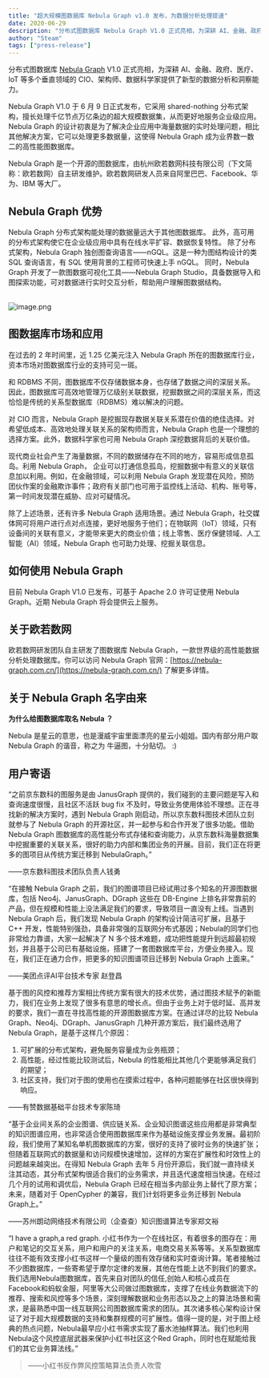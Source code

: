```yaml
---
title: "超大规模图数据库 Nebula Graph v1.0 发布，为数据分析处理提速"
date: 2020-06-29
description: "分布式图数据库 Nebula Graph V1.0 正式亮相，为深耕 AI、金融、政府、医疗、IoT 等多个垂直领域的 CIO、架构师、数据科学家提供了新型的数据分析和洞察能力。"
author: "Steam"
tags: ["press-release"]
---
```


分布式图数据库 [Nebula Graph](https://github.com/vesoft-inc/nebula) V1.0 正式亮相，为深耕 AI、金融、政府、医疗、IoT 等多个垂直领域的 CIO、架构师、数据科学家提供了新型的数据分析和洞察能力。

Nebula Graph V1.0 于 6 月 9 日正式发布，它采用 shared-nothing 分布式架构，擅长处理千亿节点万亿条边的超大规模数据集，从而更好地服务企业级应用。Nebula Graph 的设计初衷是为了解决企业应用中海量数据的实时处理问题，相比其他解决方案，它可以处理更多数据量，这使得 Nebula Graph 成为业界数一数二的高性能图数据库。

Nebula Graph 是一个开源的图数据库，由杭州欧若数网科技有限公司（下文简称：欧若数网）自主研发维护。欧若数网研发人员来自阿里巴巴、Facebook、华为、IBM 等大厂。

## Nebula Graph 优势

Nebula Graph 分布式架构能处理的数据量远大于其他图数据库。
此外，高可用的分布式架构使它在企业级应用中具有在线水平扩容、数据恢复特性。
除了分布式架构，Nebula Graph 独创图查询语言——nGQL。这是一种为图结构设计的类 SQL 查询语言，有 SQL 使用背景的工程师可快速上手 nGQL。
同时，Nebula Graph 开发了一款图数据可视化工具——Nebula Graph Studio，具备数据导入和图探索功能，可对数据进行实时交互分析，帮助用户理解图数据结构。

<br />![image.png](https://cdn.nlark.com/yuque/0/2020/png/208152/1589953890002-c744fab4-13ac-47b5-9470-40cac3b1790b.png#align=left&display=inline&height=540&margin=%5Bobject%20Object%5D&name=image.png&originHeight=1080&originWidth=1920&size=546046&status=done&style=none&width=960)

## 图数据库市场和应用

在过去的 2 年时间里，近 1.25 亿美元注入 Nebula Graph 所在的图数据库行业，资本市场对图数据库行业的支持可见一斑。

和 RDBMS 不同，图数据库不仅存储数据本身，也存储了数据之间的深层关系。因此，图数据库可高效地管理万亿级别关联数据，挖掘数据之间的深层关系，而这恰恰是传统的关系型数据库（RDBMS）难以解决的问题。

对 CIO 而言，Nebula Graph 是挖掘现存数据关联关系潜在价值的绝佳选择。对希望低成本、高效地处理关联关系的架构师而言，Nebula Graph 也是一个理想的选择方案。此外，数据科学家也可用 Nebula Graph 深挖数据背后的关联价值。

现代商业社会产生了海量数据，不同的数据储存在不同的地方，容易形成信息孤岛。利用 Nebula Graph， 企业可以打通信息孤岛，挖掘数据中有意义的关联信息加以利用。例如，在金融领域，可以利用 Nebula Graph 发现潜在风险，预防团伙作案的金融欺诈事件；政府有关部门也可用于监控线上活动、机构、账号等，第一时间发现潜在威胁、应对可疑情况。

除了上述场景，还有许多 Nebula Graph 适用场景。通过 Nebula Graph，社交媒体网可将用户进行点对点连接，更好地服务于他们；在物联网（IoT）领域，只有设备间的关联有意义，才能带来更大的商业价值；线上零售、医疗保健领域、人工智能（AI）领域，Nebula Graph 也可助力处理、挖掘关联信息。

## 如何使用 Nebula Graph 

目前 Nebula Graph V1.0 已发布，可基于 Apache 2.0 许可证使用 Nebula Graph。近期 Nebula Graph 将会提供云上服务。

## 关于欧若数网

欧若数网研发团队自主研发了图数据库 Nebula Graph，一款世界级的高性能数据分析处理数据库。你可以访问 Nebula Graph 官网：[https://nebula-graph.com.cn/](https://nebula-graph.com.cn/) 了解更多详情。

## 关于 Nebula Graph 名字由来

**为什么给图数据库取名 Nebula ？**

Nebula 是星云的意思，也是漫威宇宙里面漂亮的星云小姐姐。国内有部分用户取 Nebula Graph 的谐音，称之为 牛逼图，十分贴切。 :) 

## 用户寄语

“之前京东数科的图服务是由 JanusGraph 提供的，我们碰到的主要问题是写入和查询速度很慢，且社区不活跃 bug fix 不及时，导致业务使用体验不理想。正在寻找新的解决方案时，遇到 Nebula Graph 刚启动，所以京东数科图技术团队立刻就参与了 Nebula Graph 的开源社区，并一起参与和合作开发了很多功能。借助 Nebula Graph 图数据库的高性能分布式存储和查询能力，从京东数科海量数据集中挖掘重要的关联关系，很好的助力内部和集团业务的开展。目前，我们正在将更多的图项目从传统方案迁移到 NebulaGraph。”

——京东数科图技术团队负责人钱勇


“在接触 Nebula Graph 之前，我们的图谱项目已经试用过多个知名的开源图数据库，包括 Neo4j、JanusGraph、DGraph 这些在 DB-Engine 上排名非常靠前的产品，但在规模和性能上没法满足我们的要求，导致项目一直没有上线。当遇到 Nebula Graph 后，我们发现 Nebula Graph 的架构设计简洁可扩展，且基于 C++ 开发，性能特别强劲，具备非常强的互联网分布式基因；Nebula的同学们也非常给力靠谱，大家一起解决了 N 多个技术难题，成功把性能提升到远超最初规划，并且基于公司已有基础设施，搭建了一套图数据库平台，方便业务接入。现在，我们正在通力合作，把更多的知识图谱项目迁移到 Nebula Graph 上面来。”

——美团点评AI平台技术专家 赵登昌

基于图的风控和推荐方案相比传统方案有很大的技术优势，通过图技术赋予的新能力，我们在业务上发现了很多有意思的增长点。但由于业务上对于低时延、高并发的要求，我们一直在寻找高性能的开源图数据库方案。在通过详尽的比较 Nebula Graph、Neo4j、DGraph、JanusGraph 几种开源方案后，我们最终选用了 Nebula Graph，是基于这样几个原因：
1. 可扩展的分布式架构，避免服务容量成为业务瓶颈；
1. 高性能，经过性能比较测试后，Nebula 的性能相比其他几个更能够满足我们的期望；
1. 社区支持，我们对于图的使用也在摸索过程中，各种问题能够在社区很快得到响应。

——有赞数据基础平台技术专家陈琦

“基于企业间关系的企业图谱、供应链关系、企业知识图谱这些应用都是非常典型的知识图谱应用，也非常适合使用图数据库来作为基础设施支撑业务发展。最初阶段，我们使用了某知名单机图数据库的方案，很好的支持了彼时业务的快速扩张；但随着互联网式的数据量和访问规模快速增加，这样的方案在扩展性和时效性上的问题越来越突出。在得知 Nebula Graph 去年 5 月份开源后，我们就一直持续关注其动态，其分布式架构很适合我们的业务需求，并且迭代速度相当快速。在经过几个月的试用和调优后，Nebula Graph 已经在相当多内部业务上替代了原方案；未来，随着对于 OpenCypher 的兼容，我们计划将更多业务迁移到 Nebula Graph上。”

——苏州朗动网络技术有限公司（企查查）知识图谱算法专家郑文裕


“I have a graph,a red graph. 小红书作为一个在线社区，有着很多的图存在：用户和笔记的交互关系，用户和用户的关注关系，电商交易关系等等。关系型数据库往往不能有效支撑小红书这样一个量级的图有效存储和实时查询计算。笔者接触过不少图数据库，一些寄希望于摩尔定律的发展，其他在性能上达不到我们的要求。我们选用Nebula图数据库，首先来自对团队的信任,创始人和核心成员在Facebook和蚂蚁金服，阿里等大公司做过图数据库，支撑了在线业务数据流下的推荐、搜索和风控等多个场景，深刻理解数据和业务形态以及之上的算法场景和需求，是最熟悉中国一线互联网公司图数据库需求的团队。其次诸多核心架构设计保证了对于超大规模数据的支持和集群规模的可扩展性。值得一提的是，对于图上经典的热点问题，Nebula最早应小红书需求实现了蓄水池抽样算法。我们也利用Nebula这个风控底层武器来保护小红书社区这个Red Graph，同时也在赋能给我们的其它业务算法线。”

>——小红书反作弊风控策略算法负责人吹雪

